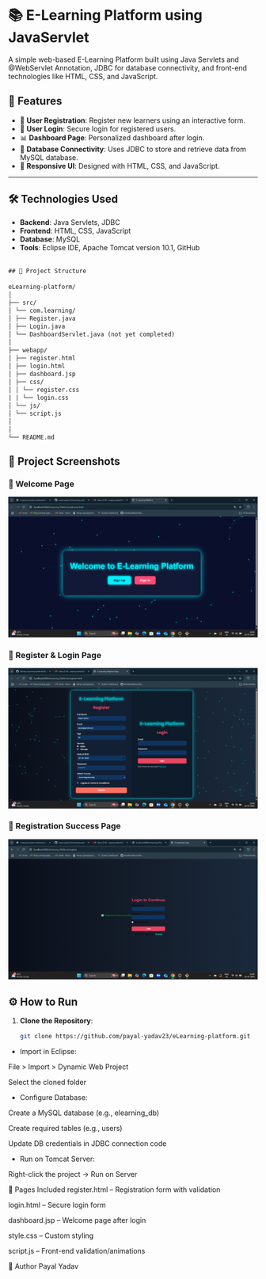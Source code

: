# 📚 E-Learning Platform using JavaServlet

A simple web-based E-Learning Platform built using Java Servlets and @WebServlet Annotation, JDBC for database connectivity, and front-end technologies like HTML, CSS, and JavaScript.

## 🚀 Features

- 📝 **User Registration**: Register new learners using an interactive form.
- 🔐 **User Login**: Secure login for registered users.
- 📊 **Dashboard Page**: Personalized dashboard after login.
- 💾 **Database Connectivity**: Uses JDBC to store and retrieve data from MySQL database.
- 🎨 **Responsive UI**: Designed with HTML, CSS, and JavaScript.

---

## 🛠️ Technologies Used

- **Backend**: Java Servlets, JDBC
- **Frontend**: HTML, CSS, JavaScript
- **Database**: MySQL
- **Tools**: Eclipse IDE, Apache Tomcat version 10.1, GitHub

```

## 📁 Project Structure

eLearning-platform/
│
├── src/
│ └── com.learning/
│ ├── Register.java
│ ├── Login.java
│ └── DashboardServlet.java (not yet completed)
│
├── webapp/
│ ├── register.html
│ ├── login.html
│ ├── dashboard.jsp
│ ├── css/
│ │ └── register.css
| | └── login.css
│ └── js/
│ └── script.js
│
│
└── README.md
```

## 📸 Project Screenshots

### 🔹 Welcome Page
![Welcome](screenshots/welcome.png)

### 🔹 Register & Login Page
![Register and Login](screenshots/register_login.png)

### 🔹 Registration Success Page
![Success](screenshots/registersuccess.png)

## ⚙️ How to Run

1. **Clone the Repository**:
   ```bash
   git clone https://github.com/payal-yadav23/eLearning-platform.git
- Import in Eclipse:

File > Import > Dynamic Web Project

Select the cloned folder

- Configure Database:

Create a MySQL database (e.g., elearning_db)

Create required tables (e.g., users)

Update DB credentials in JDBC connection code

-  Run on Tomcat Server:

Right-click the project → Run on Server

🧪 Pages Included
register.html – Registration form with validation

login.html – Secure login form

dashboard.jsp – Welcome page after login

style.css – Custom styling

script.js – Front-end validation/animations

📌 Author
Payal Yadav
